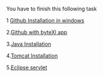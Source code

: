 You have to finish this following task

1 [Github Installation in windows ](https://youtu.be/nNSpALo1APg?si=65h51Uaf2niJVT6l)


2.[Github with byteXl app](https://youtu.be/zXudHfNGwzg?si=lOJkH_vyv5-RBYg-)


3.[Java Installation](https://youtu.be/qNG19CPY7LQ?si=kt03Pi0vopMkxi7h)


4.[Tomcat Installation](https://youtu.be/YElWSJEOTGM?si=MTQxX8iHLE6bjx8b)


5.[Eclipse servlet](https://youtu.be/vuEiNDdMGzQ?si=VZzPzgyNEaZf12JO)

